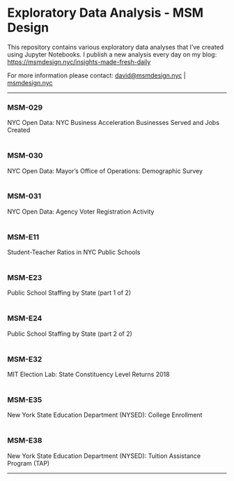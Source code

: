 # Exploratory Data Analysis - MSM Design

This repository contains various exploratory data analyses that I’ve created using Jupyter Notebooks. I publish a new analysis every day on my blog: https://msmdesign.nyc/insights-made-fresh-daily

For more information please contact: david@msmdesign.nyc | [msmdesign.nyc](https://msmdesign.nyc/)
***

### MSM-029
NYC Open Data: NYC Business Acceleration Businesses Served and Jobs Created
<br>
<br>
### MSM-030
NYC Open Data: Mayor’s Office of Operations: Demographic Survey
<br>
<br>
### MSM-031
NYC Open Data: Agency Voter Registration Activity
<br>
<br>
### MSM-E11
Student-Teacher Ratios in NYC Public Schools
<br>
<br>
### MSM-E23
Public School Staffing by State (part 1 of 2)
<br>
<br>
### MSM-E24
Public School Staffing by State (part 2 of 2)
<br>
<br>
### MSM-E32
MIT Election Lab: State Constituency Level Returns 2018
<br>
<br>
### MSM-E35
New York State Education Department (NYSED): College Enrollment
<br>
<br>
### MSM-E38
New York State Education Department (NYSED): Tuition Assistance Program (TAP)
<br>
***
